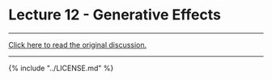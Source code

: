 # Lecture 12 - Generative Effects

---

[Click here to read the original discussion.](https://forum.azimuthproject.org/discussion/1999/lecture-12-chapter-1-generative-effects/p1)

---

{% include "../LICENSE.md" %}
